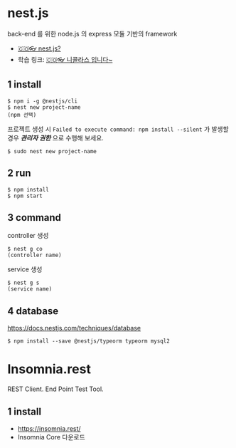 # nest.js
back-end 를 위한 node.js 의 express 모듈 기반의 framework
- [🇨🇴👓 nest.js?](https://www.youtube.com/watch?v=SHfR1tLpe1o&t=28s)
- 학습 링크: [🇨🇴👓 니콜라스 입니다~](https://nomadcoders.co/nestjs-fundamentals)

## 1 install
```shell
$ npm i -g @nestjs/cli
$ nest new project-name
(npm 선택)
```
프로젝트 생성 시 ```Failed to execute command: npm install --silent``` 가 발생할 경우 ***관리자 권한*** 으로 수행해 보세요.
```shell
$ sudo nest new project-name
```

## 2 run
```shell
$ npm install
$ npm start
```

## 3 command
controller 생성
```shell
$ nest g co
(controller name)
```
service 생성
```shell
$ nest g s
(service name)
```

## 4 database
https://docs.nestjs.com/techniques/database

```shell
$ npm install --save @nestjs/typeorm typeorm mysql2
```


# Insomnia.rest
REST Client. End Point Test Tool.
## 1 install
- https://insomnia.rest/
- Insomnia Core 다운로드